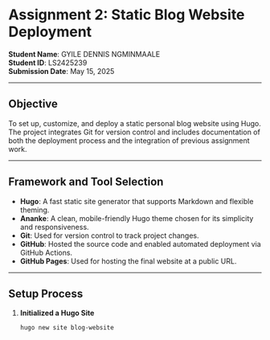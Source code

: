# Assignment 2: Static Blog Website Deployment

**Student Name**: GYILE DENNIS NGMINMAALE  
**Student ID**: LS2425239  
**Submission Date**: May 15, 2025  

---

## Objective

To set up, customize, and deploy a static personal blog website using Hugo. The project integrates Git for version control and includes documentation of both the deployment process and the integration of previous assignment work.

---

## Framework and Tool Selection

- **Hugo**: A fast static site generator that supports Markdown and flexible theming.
- **Ananke**: A clean, mobile-friendly Hugo theme chosen for its simplicity and responsiveness.
- **Git**: Used for version control to track project changes.
- **GitHub**: Hosted the source code and enabled automated deployment via GitHub Actions.
- **GitHub Pages**: Used for hosting the final website at a public URL.

---

## Setup Process

1. **Initialized a Hugo Site**
   ```bash
   hugo new site blog-website

